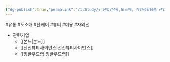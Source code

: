 ```yaml
---
{"dg-publish":true,"permalink":"/1.Study/★ 산업/유통,도소매, 개인생활용품 산업/선케어/선케어 시장/","created":"2024-11-20T21:02:29.023+09:00","updated":"2025-06-26T15:43:34.198+09:00"}
---
```


#유통 #도소매 #선케어 #뷰티 #미용 #자외선


- 관련기업
	- [[본느\|본느]]
	- [[선진뷰티사이언스\|선진뷰티사이언스]]
	- [[잉글우드랩\|잉글우드랩]]

